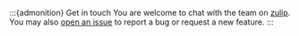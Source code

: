 :::{admonition} Get in touch
You are welcome to chat with the team on [zulip](https://neuroinformatics.zulipchat.com/#narrow/stream/406001-Movement/topic/Welcome!). You may also [open an issue](https://github.com/neuroinformatics-unit/movement/issues) to report a bug or request a new feature.
:::
